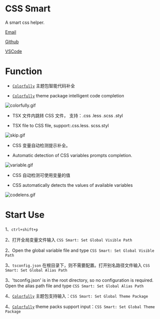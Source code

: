 # CSS Smart

A smart css helper.

[Email](mailto:city@nanzc.com 'send to email')

[Github](https://github.com/AnCIity/css-smart 'open home in github')

[VSCode](https://marketplace.visualstudio.com/items?itemName=City.css-smart 'open home in vscode')

# Function

- [`Colorfully`](https://www.npmjs.com/package/colorfully 'Colorfully') 主题包智能代码补全

- [`Colorfully`](https://www.npmjs.com/package/colorfully 'Colorfully') theme package intelligent code completion

![colorfully.gif](https://raw.githubusercontent.com/AnCIity/css-smart/main/images/example/colorfully.gif)

- TSX 文件内跳转 CSS 文件， 支持：.css .less .scss .styl

- TSX file to CSS file, support:.css.less. scss.styl

![skip.gif](https://www.hualigs.cn/image/60641d89b5a02.jpg)

- CSS 变量自动检测提示补全。

- Automatic detection of CSS variables prompts completion.

![variable.gif](https://www.hualigs.cn/image/60641d89d8b7f.jpg)

- CSS 自动检测可使用变量的值

- CSS automatically detects the values of available variables

![codelens.gif](https://www.hualigs.cn/image/60641d89c6f8a.jpg)

# Start Use

1、`ctrl+shift+p`

2、打开全局变量文件输入 `CSS Smart: Set Global Visible Path`

2、Open the global variable file and type `CSS Smart: Set Global Visible Path`

3、`tsconfig.json` 在根目录下，则不需要配置。打开别名路径文件输入 `CSS Smart: Set Global Alias Path`

3、'tsconfig.json' is in the root directory, so no configuration is required. Open the alias path file and type `CSS Smart: Set Global Alias Path`

4、[`Colorfully`](https://www.npmjs.com/package/colorfully 'Colorfully') 主题包支持输入：`CSS Smart: Set Global Theme Package`

4、[`Colorfully`](https://www.npmjs.com/package/colorfully 'Colorfully') theme packs support input：`CSS Smart: Set Global Theme Package`

